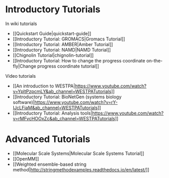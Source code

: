 # Introductory Tutorials

In wiki tutorials
* [[Quickstart Guide|quickstart-guide]]
* [[Introductory Tutorial: GROMACS|Gromacs Tutorial]]
* [[Introductory Tutorial: AMBER|Amber Tutorial]]
* [[Introductory Tutorial: NAMD|NAMD Tutorial]]
* [[Chignolin Tutorial|chignolin-tutorial]]
* [[Introductory Tutorial: How to change the progress coordinate on-the-fly|Change progress coordinate tutorial]]

Video tutorials
* [[An introduction to WESTPA|https://www.youtube.com/watch?v=YpltPzpcmLY&ab_channel=WESTPATutorials]]
* [[Introductory Tutorial: BioNetGen (systems biology software)|https://www.youtube.com/watch?v=rY-IJcLFiaM&ab_channel=WESTPATutorials]]
* [[Introductory Tutorial: Analysis tools|https://www.youtube.com/watch?v=rMFvcHOOxZc&ab_channel=WESTPATutorials]]


# Advanced Tutorials
* [[Molecular Scale Systems|Molecular Scale Systems Tutorial]]
* [[OpenMM]]
* [[Weighted ensemble-based string method|http://stringmethodexamples.readthedocs.io/en/latest/]]